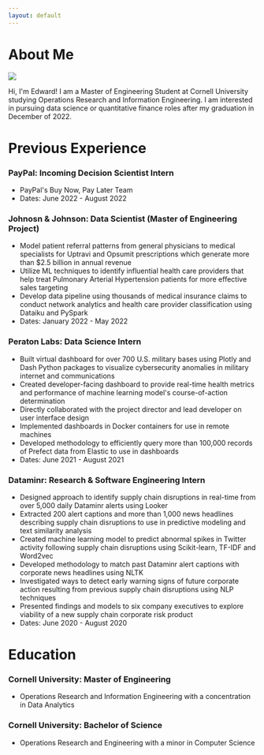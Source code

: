 ```yaml
---
layout: default
---
```


# About Me

<img class="profile-picture" src="sherlock.jpg">

Hi, I'm Edward! I am a Master of Engineering Student at Cornell University studying Operations Research and Information Engineering. I am interested in pursuing data science or quantitative finance roles after my graduation in December of 2022.

# Previous Experience

### PayPal: Incoming Decision Scientist Intern 

* PayPal's Buy Now, Pay Later Team
* Dates: June 2022 - August 2022

### Johnosn & Johnson: Data Scientist (Master of Engineering Project)

* Model patient referral patterns from general physicians to medical specialists for Uptravi and Opsumit prescriptions which generate more than $2.5 billion in annual revenue
* Utilize ML techniques to identify influential health care providers that help treat Pulmonary Arterial Hypertension patients for more effective sales targeting
* Develop data pipeline using thousands of medical insurance claims to conduct network analytics and health care provider classification using Dataiku and PySpark
* Dates: January 2022 - May 2022

### Peraton Labs: Data Science Intern

* Built virtual dashboard for over 700 U.S. military bases using Plotly and Dash Python packages to visualize cybersecurity anomalies in military internet and communications
* Created developer-facing dashboard to provide real-time health metrics and performance of machine learning model's course-of-action determination
* Directly collaborated with the project director and lead developer on user interface design
* Implemented dashboards in Docker containers for use in remote machines
* Developed methodology to efficiently query more than 100,000 records of Prefect data from Elastic to use in dashboards
* Dates: June 2021 - August 2021

### Dataminr: Research & Software Engineering Intern

* Designed approach to identify supply chain disruptions in real-time from over 5,000 daily Dataminr alerts using Looker
* Extracted 200 alert captions and more than 1,000 news headlines describing supply chain disruptions to use in predictive modeling and text similarity analysis
* Created machine learning model to predict abnormal spikes in Twitter activity following supply chain disruptions using Scikit-learn, TF-IDF and Word2vec
* Developed methodology to match past Dataminr alert captions with corporate news headlines using NLTK
* Investigated ways to detect early warning signs of future corporate action resulting from previous supply chain disruptions using NLP techniques
* Presented findings and models to six company executives to explore viability of a new supply chain corporate risk product
* Dates: June 2020 - August 2020

# Education

### Cornell University: Master of Engineering

* Operations Research and Information Engineering with a concentration in Data Analytics

### Cornell University: Bachelor of Science

* Operations Research and Engineering with a minor in Computer Science

